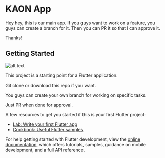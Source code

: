 # KAON App

Hey hey, this is our main app. If you guys want to work on a feature, you guys can create a branch for it. Then you can PR it so that I can approve it.

Thanks!


## Getting Started

![alt text](https://i.kym-cdn.com/entries/icons/original/000/042/714/bocc.jpg)

This project is a starting point for a Flutter application.

Git clone or download this repo if you want.

You guys can create your own branch for working on specific tasks.

Just PR when done for approval.

A few resources to get you started if this is your first Flutter project:

- [Lab: Write your first Flutter app](https://docs.flutter.dev/get-started/codelab)
- [Cookbook: Useful Flutter samples](https://docs.flutter.dev/cookbook)

For help getting started with Flutter development, view the
[online documentation](https://docs.flutter.dev/), which offers tutorials,
samples, guidance on mobile development, and a full API reference.
